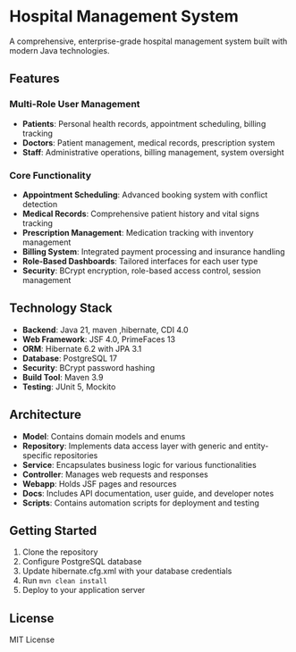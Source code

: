 # Hospital Management System

A comprehensive, enterprise-grade hospital management system built with modern Java technologies.

##  Features

### Multi-Role User Management
- **Patients**: Personal health records, appointment scheduling, billing tracking
- **Doctors**: Patient management, medical records, prescription system
- **Staff**: Administrative operations, billing management, system oversight

### Core Functionality
-  **Appointment Scheduling**: Advanced booking system with conflict detection
-  **Medical Records**: Comprehensive patient history and vital signs tracking
-  **Prescription Management**: Medication tracking with inventory management
-  **Billing System**: Integrated payment processing and insurance handling
-  **Role-Based Dashboards**: Tailored interfaces for each user type
-  **Security**: BCrypt encryption, role-based access control, session management

## Technology Stack

- **Backend**: Java 21, maven ,hibernate, CDI 4.0
- **Web Framework**: JSF 4.0, PrimeFaces 13
- **ORM**: Hibernate 6.2 with JPA 3.1
- **Database**: PostgreSQL 17
- **Security**: BCrypt password hashing
- **Build Tool**: Maven 3.9
- **Testing**: JUnit 5, Mockito

## Architecture

- **Model**: Contains domain models and enums
- **Repository**: Implements data access layer with generic and entity-specific repositories
- **Service**: Encapsulates business logic for various functionalities
- **Controller**: Manages web requests and responses
- **Webapp**: Holds JSF pages and resources
- **Docs**: Includes API documentation, user guide, and developer notes
- **Scripts**: Contains automation scripts for deployment and testing

## Getting Started

1. Clone the repository
2. Configure PostgreSQL database
3. Update hibernate.cfg.xml with your database credentials
4. Run `mvn clean install`
5. Deploy to your application server

## License

MIT License